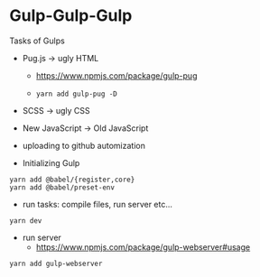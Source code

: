 # Gulp-Gulp-Gulp



Tasks of Gulps

- Pug.js -> ugly HTML

  - https://www.npmjs.com/package/gulp-pug

  - ```shell
    yarn add gulp-pug -D
    ```

- SCSS -> ugly CSS

- New JavaScript -> Old JavaScript

- uploading to github automization

- Initializing Gulp

```shell
yarn add @babel/{register,core}
yarn add @babel/preset-env
```

- run tasks: compile files, run server etc...

```shell
yarn dev
```

- run server
  - https://www.npmjs.com/package/gulp-webserver#usage

```shell
yarn add gulp-webserver
```



